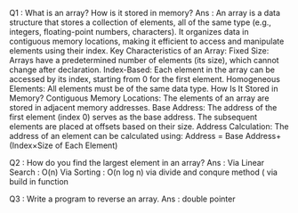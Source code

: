 Q1 : What is an array? How is it stored in memory?
Ans : An array is a data structure that stores a collection of elements, all of the same type (e.g., integers, floating-point numbers, characters). It organizes data in contiguous memory locations, making it efficient to access and manipulate elements using their index.
Key Characteristics of an Array:
Fixed Size: Arrays have a predetermined number of elements (its size), which cannot change after declaration.
Index-Based: Each element in the array can be accessed by its index, starting from 0 for the first element.
Homogeneous Elements: All elements must be of the same data type.
How Is It Stored in Memory?
Contiguous Memory Locations: The elements of an array are stored in adjacent memory addresses.
Base Address: The address of the first element (index 0) serves as the base address. The subsequent elements are placed at offsets based on their size.
Address Calculation: The address of an element can be calculated using:
Address = Base Address+(Index×Size of Each Element)


Q2 : How do you find the largest element in an array?
Ans : Via Linear Search : O(n)
      Via Sorting  : O(n log n)
      via divide and conqure method (
      via build in function 

Q3 : Write a program to reverse an array.
Ans : double pointer 
